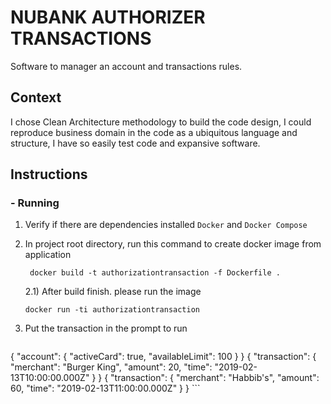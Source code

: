 # NUBANK AUTHORIZER TRANSACTIONS 

Software to manager an account and transactions rules.

## Context

I chose Clean Architecture methodology to build the code design, I could reproduce business domain in the code as a
ubiquitous language and structure, I have so easily test code and expansive software.

## Instructions

### - Running

1) Verify if there are dependencies installed `Docker` and `Docker Compose`

2) In project root directory, run this command to create docker image from application 
   ```shell
    docker build -t authorizationtransaction -f Dockerfile .
   ```
 
   2.1) After build finish. please run the image
   ```
   docker run -ti authorizationtransaction
   ```
3) Put the transaction in the prompt to run 
   ```pyhton
{ "account": { "activeCard": true, "availableLimit": 100 } }
{ "transaction": { "merchant": "Burger King", "amount": 20, "time": "2019-02-13T10:00:00.000Z" } }
{ "transaction": { "merchant": "Habbib's", "amount": 60, "time": "2019-02-13T11:00:00.000Z" } }
    ```


